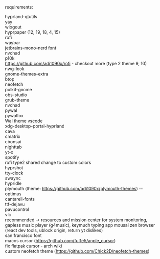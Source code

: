 requirements:

hyprland-qtutils\
yay\
wlogout\
hyprpaper (12, 19, 18, 4, 15)\
rofi\
waybar\
jetbrains-mono-nerd font\
nvchad\
p10k\
https://github.com/adi1090x/rofi - checkout more (type 2 theme 9, 10)\
nwg-look\
gnome-themes-extra\
btop\
neofetch\
polkit-gnome\
obs-studio\
grub-theme\
nvchad\
pywal\
pywalfox\
Wal theme vscode\
xdg-desktop-portal-hyprland\
cava\
cmatrix\
cbonsai\
nighttab\
yt-x\
spotify\
rofi type2 shared change to custom colors\
hyprshot\
tty-clock\
swaync\
hypridle\
plymouth (theme: https://github.com/adi1090x/plymouth-themes) -- optimus\
  cantarell-fonts\
  ttf-dejavu\
pavucontrol\
vlc\
recommended -> resources and mission center for system monitoring, gapless music player (g4music), keymuch typing app mousai zen browser (react dev tools, ublock origin, return yt dislikes)\
san francisco font\
macos cursor (https://github.com/ful1e5/apple_cursor) \
fix flatpak cursor - arch wiki\
custom neofetch theme (https://github.com/Chick2D/neofetch-themes)
